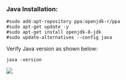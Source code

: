 ### Java Installation:

```
#sudo add-apt-repository ppa:openjdk-r/ppa 
#sudo apt-get update -y
#sudo apt-get install openjdk-8-jdk
#sudo update-alternatives --config java
```
Verify Java version as shown below:

```
java -version
```
<image src="images/JavaVersionCheck.jpg"/>
